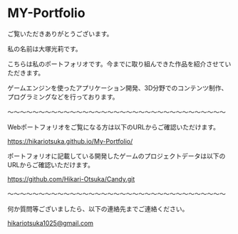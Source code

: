 # MY-Portfolio
ご覧いただきありがとうございます。

私の名前は大塚光莉です。


こちらは私のポートフォリオです。今までに取り組んできた作品を紹介させていただきます。 

ゲームエンジンを使ったアプリケーション開発、3D分野でのコンテンツ制作、プログラミングなどを行っております。

～～～～～～～～～～～～～～～～～～～～～～～～～～～～～～～～～～～

Webポートフォリオをご覧になる方は以下のURLからご確認いただけます。

https://hikariotsuka.github.io/My-Portfolio/

ポートフォリオに記載している開発したゲームのプロジェクトデータは以下のURLからご確認いただけます。

https://github.com/Hikari-Otsuka/Candy.git

～～～～～～～～～～～～～～～～～～～～～～～～～～～～～～～～～～～

何か質問等ございましたら、以下の連絡先までご連絡ください。

hikariotsuka1025@gmail.com
